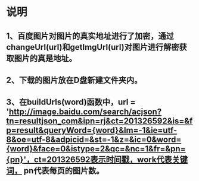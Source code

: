 # 说明

## 1、百度图片对图片的真实地址进行了加密，通过changeUrl(url)和getImgUrl(url)对图片进行解密获取图片的真是地址。
## 2、下载的图片放在D盘新建文件夹内。
## 3、在buildUrls(word)函数中，url = 'http://image.baidu.com/search/acjson?tn=resultjson_com&ipn=rj&ct=201326592&is=&fp=result&queryWord={word}&lm=-1&ie=utf-8&oe=utf-8&adpicid=&st=-1&z=&ic=0&word={word}&face=0&istype=2&qc=&nc=1&fr=&pn={pn}'，ct=201326592表示时间戳，work代表关键词， pn代表每页的图片数。
